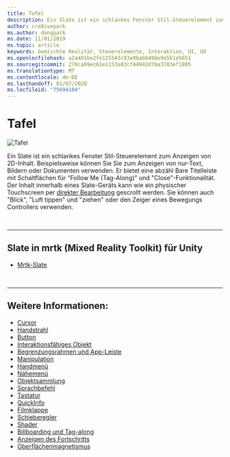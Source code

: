 ```yaml
---
title: Tafel
description: Ein Slate ist ein schlankes Fenster Stil-Steuerelement zum Anzeigen von 2D-Inhalt.
author: cre8ivepark
ms.author: dongpark
ms.date: 11/01/2019
ms.topic: article
keywords: Gemischte Realität, Steuerelemente, Interaktion, UI, UX
ms.openlocfilehash: a2a401be2fe125543c83a9babb486e9a5b1e5651
ms.sourcegitcommit: 270ca09ec61e1153a83cf44942d7ba3783ef1805
ms.translationtype: MT
ms.contentlocale: de-DE
ms.lasthandoff: 01/07/2020
ms.locfileid: "75694104"
---
```

# <a name="slate"></a>Tafel

![Tafel](images/UX/UX_Hero_Slate.jpg)

Ein Slate ist ein schlankes Fenster Stil-Steuerelement zum Anzeigen von 2D-Inhalt. Beispielsweise können Sie Sie zum Anzeigen von nur-Text, Bildern oder Dokumenten verwenden. Er bietet eine abzähl Bare Titelleiste mit Schaltflächen für "Follow Me (Tag-Along)" und "Close"-Funktionalität. Der Inhalt innerhalb eines Slate-Geräts kann wie ein physischer Touchscreen per [direkter Bearbeitung](direct-manipulation.md#2d-slate-interaction) gescrollt werden. Sie können auch "Blick", "Luft tippen" und "ziehen" oder den Zeiger eines Bewegungs Controllers verwenden.

<br>

---

## <a name="slate-in-mrtk-mixed-reality-toolkit-for-unity"></a>Slate in mrtk (Mixed Reality Toolkit) für Unity

* [Mrtk-Slate](https://microsoft.github.io/MixedRealityToolkit-Unity/Documentation/README_Slate.html)

<br>

---

## <a name="see-also"></a>Weitere Informationen:

* [Cursor](cursors.md)
* [Handstrahl](point-and-commit.md)
* [Button](button.md)
* [Interaktionsfähiges Objekt](interactable-object.md)
* [Begrenzungsrahmen und App-Leiste](app-bar-and-bounding-box.md)
* [Manipulation](direct-manipulation.md)
* [Handmenü](hand-menu.md)
* [Nähemenü](near-menu.md)
* [Objektsammlung](object-collection.md)
* [Sprachbefehl](voice-input.md)
* [Tastatur](keyboard.md)
* [QuickInfo](tooltip.md)
* [Filmklappe](slate.md)
* [Schieberegler](slider.md)
* [Shader](shader.md)
* [Billboarding und Tag-along](billboarding-and-tag-along.md)
* [Anzeigen des Fortschritts](progress.md)
* [Oberflächenmagnetismus](surface-magnetism.md)

